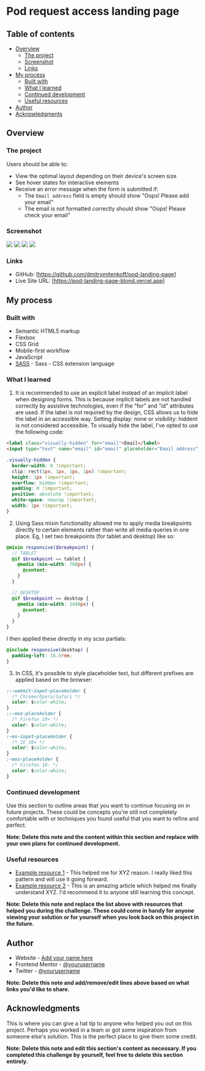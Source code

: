 # Pod request access landing page

## Table of contents

- [Overview](#overview)
  - [The project](#the-project)
  - [Screenshot](#screenshot)
  - [Links](#links)
- [My process](#my-process)
  - [Built with](#built-with)
  - [What I learned](#what-i-learned)
  - [Continued development](#continued-development)
  - [Useful resources](#useful-resources)
- [Author](#author)
- [Acknowledgments](#acknowledgments)

## Overview

### The project

Users should be able to:

- View the optimal layout depending on their device's screen size
- See hover states for interactive elements
- Receive an error message when the form is submitted if:
  - The `Email address` field is empty should show "Oops! Please add your email"
  - The email is not formatted correctly should show "Oops! Please check your email"

### Screenshot

![](./screenshots/mobile.png)
![](./screenshots/mobile-invalid-email.png)
![](./screenshots/tablet.png)
![](./screenshots/dekstop.png)

### Links

- GitHub: [https://github.com/dmitrymitenkoff/pod-landing-page]
- Live Site URL: [https://pod-landing-page-blond.vercel.app]

## My process

### Built with

- Semantic HTML5 markup
- Flexbox
- CSS Grid
- Mobile-first workflow
- JavaScript
- [SASS](https://sass-lang.com) - Sass - CSS extension language

### What I learned

1. It is recommended to use an explicit label instead of an implicit label when designing forms. This is because implicit labels are not handled correctly by assistive technologies, even if the "for" and "id" attributes are used. If the label is not required by the design, CSS allows us to hide the label in an accessible way. Setting display: none or visibility: hiddent is not considered accessible. To visually hide the label, I've opted to use the following code:

```html
<label class="visually-hidden" for="email">Email</label>
<input type="text" name="email" id="email" placeholder="Email address" />
```

```css
.visually-hidden {
  border-width: 0 !important;
  clip: rect(1px, 1px, 1px, 1px) !important;
  height: 1px !important;
  overflow: hidden !important;
  padding: 0 !important;
  position: absolute !important;
  white-space: nowrap !important;
  width: 1px !important;
}
```

2. Using Sass mixin functionality allowed me to apply media breakpoints directly to certain elements rather than write all media queries in one place. Eg, I set two breakpoints (for tablet and desktop) like so:

```scss
@mixin responsive($breakpoint) {
  // TABLET
  @if $breakpoint == tablet {
    @media (min-width: 768px) {
      @content;
    }
  }

  // DESKTOP
  @if $breakpoint == desktop {
    @media (min-width: 1440px) {
      @content;
    }
  }
}
```

I then applied these directly in my scss partials:

```scss
@include responsive(desktop) {
  padding-left: 16.5rem;
}
```

3. In CSS, it's possible to style placeholder text, but different prefixes are applied based on the browser:

```css
::-webkit-input-placeholder {
  /* Chrome/Opera/Safari */
  color: $color-white;
}
::-moz-placeholder {
  /* Firefox 19+ */
  color: $color-white;
}
:-ms-input-placeholder {
  /* IE 10+ */
  color: $color-white;
}
:-moz-placeholder {
  /* Firefox 18- */
  color: $color-white;
}
```

### Continued development

Use this section to outline areas that you want to continue focusing on in future projects. These could be concepts you're still not completely comfortable with or techniques you found useful that you want to refine and perfect.

**Note: Delete this note and the content within this section and replace with your own plans for continued development.**

### Useful resources

- [Example resource 1](https://www.example.com) - This helped me for XYZ reason. I really liked this pattern and will use it going forward.
- [Example resource 2](https://www.example.com) - This is an amazing article which helped me finally understand XYZ. I'd recommend it to anyone still learning this concept.

**Note: Delete this note and replace the list above with resources that helped you during the challenge. These could come in handy for anyone viewing your solution or for yourself when you look back on this project in the future.**

## Author

- Website - [Add your name here](https://www.your-site.com)
- Frontend Mentor - [@yourusername](https://www.frontendmentor.io/profile/yourusername)
- Twitter - [@yourusername](https://www.twitter.com/yourusername)

**Note: Delete this note and add/remove/edit lines above based on what links you'd like to share.**

## Acknowledgments

This is where you can give a hat tip to anyone who helped you out on this project. Perhaps you worked in a team or got some inspiration from someone else's solution. This is the perfect place to give them some credit.

**Note: Delete this note and edit this section's content as necessary. If you completed this challenge by yourself, feel free to delete this section entirely.**
